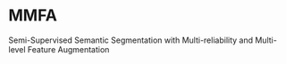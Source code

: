 # MMFA
Semi-Supervised Semantic Segmentation with Multi-reliability and Multi-level Feature Augmentation
